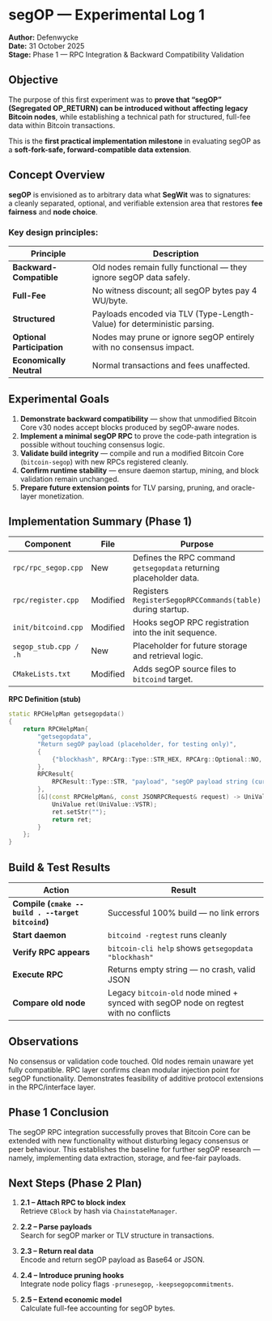 # segOP — Experimental Log 1
**Author:** Defenwycke  
**Date:** 31 October 2025  
**Stage:** Phase 1 — RPC Integration & Backward Compatibility Validation  

## Objective

The purpose of this first experiment was to **prove that “segOP” (Segregated OP_RETURN) can be introduced without affecting legacy Bitcoin nodes**, while establishing a technical path for structured, full-fee data within Bitcoin transactions.

This is the **first practical implementation milestone** in evaluating segOP as a **soft-fork-safe, forward-compatible data extension**.

## Concept Overview

**segOP** is envisioned as to arbitrary data what **SegWit** was to signatures:  
a cleanly separated, optional, and verifiable extension area that restores **fee fairness** and **node choice**.

### Key design principles:

| Principle | Description |
|------------|-------------|
| **Backward-Compatible** | Old nodes remain fully functional — they ignore segOP data safely. |
| **Full-Fee** | No witness discount; all segOP bytes pay 4 WU/byte. |
| **Structured** | Payloads encoded via TLV (Type-Length-Value) for deterministic parsing. |
| **Optional Participation** | Nodes may prune or ignore segOP entirely with no consensus impact. |
| **Economically Neutral** | Normal transactions and fees unaffected. |

## Experimental Goals

1. **Demonstrate backward compatibility** — show that unmodified Bitcoin Core v30 nodes accept blocks produced by segOP-aware nodes.  
2. **Implement a minimal segOP RPC** to prove the code-path integration is possible without touching consensus logic.  
3. **Validate build integrity** — compile and run a modified Bitcoin Core (`bitcoin-segop`) with new RPCs registered cleanly.  
4. **Confirm runtime stability** — ensure daemon startup, mining, and block validation remain unchanged.  
5. **Prepare future extension points** for TLV parsing, pruning, and oracle-layer monetization.

## Implementation Summary (Phase 1)

| Component | File | Purpose |
|------------|------|----------|
| `rpc/rpc_segop.cpp` | New | Defines the RPC command `getsegopdata` returning placeholder data. |
| `rpc/register.cpp` | Modified | Registers `RegisterSegopRPCCommands(table)` during startup. |
| `init/bitcoind.cpp` | Modified | Hooks segOP RPC registration into the init sequence. |
| `segop_stub.cpp / .h` | New | Placeholder for future storage and retrieval logic. |
| `CMakeLists.txt` | Modified | Adds segOP source files to `bitcoind` target. |

**RPC Definition (stub)**  
```cpp
static RPCHelpMan getsegopdata()
{
    return RPCHelpMan{
        "getsegopdata",
        "Return segOP payload (placeholder, for testing only)",
        {
            {"blockhash", RPCArg::Type::STR_HEX, RPCArg::Optional::NO, "Block hash to query."},
        },
        RPCResult{
            RPCResult::Type::STR, "payload", "segOP payload string (currently empty)"
        },
        [&](const RPCHelpMan&, const JSONRPCRequest& request) -> UniValue {
            UniValue ret(UniValue::VSTR);
            ret.setStr("");
            return ret;
        }
    };
}
```
## Build & Test Results

| Action | Result |
|---------|---------|
| **Compile (`cmake --build . --target bitcoind`)** | Successful 100% build — no link errors |
| **Start daemon** | `bitcoind -regtest` runs cleanly |
| **Verify RPC appears** | `bitcoin-cli help` shows `getsegopdata "blockhash"` |
| **Execute RPC** | Returns empty string — no crash, valid JSON |
| **Compare old node** | Legacy `bitcoin-old` node mined + synced with segOP node on regtest with no conflicts |

## Observations

No consensus or validation code touched.
Old nodes remain unaware yet fully compatible.
RPC layer confirms clean modular injection point for segOP functionality.
Demonstrates feasibility of additive protocol extensions in the RPC/interface layer.

## Phase 1 Conclusion

The segOP RPC integration successfully proves that Bitcoin Core can be extended with new functionality
without disturbing legacy consensus or peer behaviour.
This establishes the baseline for further segOP research — namely, implementing data extraction,
storage, and fee-fair payloads.

## Next Steps (Phase 2 Plan)

1. **2.1 – Attach RPC to block index**  
   Retrieve `CBlock` by hash via `ChainstateManager`.

2. **2.2 – Parse payloads**  
   Search for segOP marker or TLV structure in transactions.

3. **2.3 – Return real data**  
   Encode and return segOP payload as Base64 or JSON.

4. **2.4 – Introduce pruning hooks**  
   Integrate node policy flags `-prunesegop`, `-keepsegopcommitments`.

5. **2.5 – Extend economic model**  
   Calculate full-fee accounting for segOP bytes.

